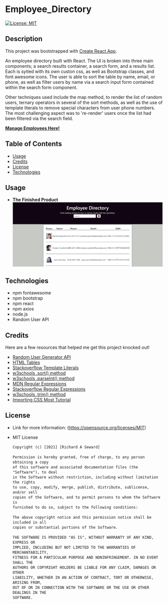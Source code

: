 # Employee_Directory
[![License: MIT](https://img.shields.io/badge/License-MIT-yellow.svg)](https://opensource.org/licenses/MIT)

## Description

This project was bootstrapped with [Create React App](https://github.com/facebook/create-react-app).

An employee directory built with React. The UI is broken into three main components; a search results container, a search form, and a results list. Each is sytled with its own custon css, as well as Bootstrap classes, and font awesome icons. The user is able to sort the table by name, email, or phone, as well as filter users by name via a search input form contained within the search form component.

Other techniques used include the map method, to render the list of random users, ternary operators in several of the sort methods, as well as the use of template literals to remove special characters from user phone numbers. The most challenging aspect was to 're-render' users once the list had been filtered via the search field. 

**[Manage Employees Here!](https://raseward14.github.io/employee_directory2/)**

## Table of Contents
* [Usage](#usage)
* [Credits](#credits)
* [License](#license)
* [Technologies](#Technologies)

## Usage
* **The Finished Product**  
![Employee Directory](public/assets/images/snapshot.png)

## Technologies
* npm fontawesome
* npm bootstrap
* npm react
* npm axios
* node.js
* Random User API

## Credits
Here are a few resources that helped me get this project knocked out!
* [Random User Generator API](https://randomuser.me/)
* [HTML Tables](https://developer.mozilla.org/en-US/docs/Web/HTML/Element/tr)
* [Stackoverflow Template Literals](https://stackoverflow.com/questions/31048953/what-do-these-three-dots-in-react-do)
* [w3schools .sort() method](https://www.w3schools.com/jsref/jsref_sort.asp)
* [w3schools .parseInt() method](https://www.w3schools.com/jsref/jsref_parseInt.asp)
* [MDN Regular Expressions](https://developer.mozilla.org/en-US/docs/Web/JavaScript/Guide/Regular_Expressions)
* [Stackoverflow Regular Expressions](https://www.w3schools.com/jsref/jsref_parseInt.asp)
* [w3schools .trim() method](https://www.w3schools.com/jsref/jsref_trim_string.asp#:~:text=JavaScript%20String%20trim%20%28%29%20Method%201%20Definition%20and,4%20Parameters%205%20Technical%20Details%206%20More%20Examples)
* [Importing CSS Most Tutorial](https://programmingwithmosh.com/javascript/importing-css-files-in-react/)

## License
* Link for more information: (https://opensource.org/licenses/MIT)
* MIT License

      Copyright (c) [2021] [Richard A Seward]
      
      Permission is hereby granted, free of charge, to any person obtaining a copy
      of this software and associated documentation files (the "Software"), to deal
      in the Software without restriction, including without limitation the rights
      to use, copy, modify, merge, publish, distribute, sublicense, and/or sell
      copies of the Software, and to permit persons to whom the Software is
      furnished to do so, subject to the following conditions:
      
      The above copyright notice and this permission notice shall be included in all
      copies or substantial portions of the Software.
      
      THE SOFTWARE IS PROVIDED "AS IS", WITHOUT WARRANTY OF ANY KIND, EXPRESS OR
      IMPLIED, INCLUDING BUT NOT LIMITED TO THE WARRANTIES OF MERCHANTABILITY,
      FITNESS FOR A PARTICULAR PURPOSE AND NONINFRINGEMENT. IN NO EVENT SHALL THE
      AUTHORS OR COPYRIGHT HOLDERS BE LIABLE FOR ANY CLAIM, DAMAGES OR OTHER
      LIABILITY, WHETHER IN AN ACTION OF CONTRACT, TORT OR OTHERWISE, ARISING FROM,
      OUT OF OR IN CONNECTION WITH THE SOFTWARE OR THE USE OR OTHER DEALINGS IN THE
      SOFTWARE.




